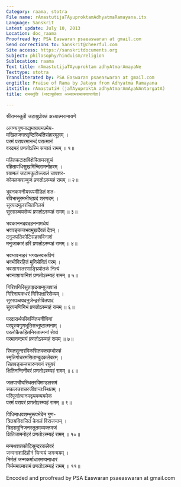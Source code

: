 ```yaml
---
Category: raama, stotra
File name: rAmastutijaTAyuproktamAdhyatmaRamayana.itx
Language: Sanskrit
Latest update: July 10, 2013
Location: doc_raama
Proofread by: PSA Easwaran psaeaswaran at gmail.com
Send corrections to: Sanskrit@cheerful.com
Site access: https://sanskritdocuments.org
Subject: philosophy/hinduism/religion
Sublocation: raama
Text title: rAmastutijaTAyuproktam adhyAtmarAmayaNe
Texttype: stotra
Transliterated by: PSA Easwaran psaeaswaran at gmail.com
engtitle: Praise of Rama by Jatayu from Adhyatma Ramayana
itxtitle: rAmastutiH (jaTAyuproktA adhyAtmarAmAyaNAntargatA)
title: रामस्तुतिः (जटायुप्रोक्ता अध्यात्मरामायणान्तर्गता)

---
```

  
 श्रीरामस्तुती जटायुप्रोक्तं अध्यात्मरामायणे   
  
अगण्यगुणमाद्यमव्ययमप्रमेय-  
मखिलजगत्सृष्टिस्थितिसंहारमूलम् ।  
परमं परापरमानन्दं परात्मानं  
वरदमहं प्रणतोऽस्मि सन्ततं रामम् ॥ १॥   
  
महितकटाक्षविक्षेपितामरशुचं  
रहितावधिसुखमिन्दिरामनोहरम् ।  
श्यामलं जटामकुटोज्ज्वलं चापशर-  
कोमलकराम्बुजं प्रणतोऽस्म्यहं रामम् ॥ २॥  
  
भुवनकमनीयरूपमीडितं शत-  
रविभासुरमभीष्टप्रदं शरणदम् ।  
सुरपादमूलरचितनिलयं  
सुरसञ्चयसेव्यं प्रणतोऽस्म्यहं रामम् ॥ ३॥  
  
भवकाननदवदहननामधेयं  
भवपङ्कजभवमुखदैवतं देवम् ।  
दनुजपतिकोटिसहस्रविनाशं  
मनुजाकारं हरिं प्रणतोऽस्म्यहं रामम् ॥ ४॥  
  
भवभावनाहरं भगवत्स्वरूपिणं  
भवभीविरहितं मुनिसेवितं परम् ।  
भवसागरतरणाङ्घ्रिपोतकं नित्यं  
भवनाशायानिशं प्रणतोऽस्म्यहं रामम् ॥ ५॥  
  
गिरिशगिरिसुताहृदयाम्बुजावासं   
गिरिनायकधरं गिरिपक्षारिसेव्यम् ।  
सुरसञ्चयदनुजेन्द्रसेवितपादं  
सुरपमणिनिभं प्रणतोऽस्म्यहं रामम् ॥ ६॥  
  
परदारार्थपरिवर्जितमनीषिणां  
परपूरुषगुणभूतिसन्तुष्टात्मनाम् ।  
परलोकैकहितनिरतात्मनां सेव्यं  
परमानन्दमयं प्रणतोऽस्म्यहं रामम् ॥ ७॥  
  
स्मितसुन्दरविकसितवक्त्राम्भोरुहं  
स्मृतिगोचरमसिताम्बुदकलेबरम् ।  
सितपङ्कजचारुनयनं रघुवरं  
क्षितिनन्दिनीवरं प्रणतोऽस्म्यहं रामम् ॥ ८॥  
  
जलपात्रौघस्थितरविमण्डलसमं  
सकलचराचरजीवान्तःस्थितम् ।  
परिपूर्णात्मानमद्वयमव्ययमेकं  
परमं परापरं प्रणतोऽस्म्यहं रामम् ॥ ९॥  
  
विधिमाधवशम्भुरूपभेदेन गुण-  
त्रितयविराजितं केवलं विराजन्तम् ।  
त्रिदशमुनिजनस्तुतमव्यक्तमजं  
क्षितिजामनोहरं प्रणतोऽस्म्यहं रामम् ॥ १०॥  
  
मन्मथशतकोटिसुन्दरकलेवरं   
जन्मनाशादिहीनं चिन्मयं जगन्मयम् ।  
निर्मलं जन्मकर्माधारमप्यनाधारं  
निर्मममात्मारामं प्रणतोऽस्म्यहं रामम् ॥ ११॥  
  
  
Encoded and proofread by PSA Easwaran psaeaswaran at gmail.com  
  
  
